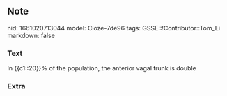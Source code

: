 ## Note
nid: 1661020713044
model: Cloze-7de96
tags: GSSE::!Contributor::Tom_Li
markdown: false

### Text
In {{c1::20}}% of the population, the anterior vagal trunk is double

### Extra

